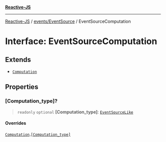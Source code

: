 [**Reactive-JS**](../../../README.md)

***

[Reactive-JS](../../../README.md) / [events/EventSource](../README.md) / EventSourceComputation

# Interface: EventSourceComputation

## Extends

- [`Computation`](../../../computations/interfaces/Computation.md)

## Properties

### \[Computation\_type\]?

> `readonly` `optional` **\[Computation\_type\]**: [`EventSourceLike`](../../interfaces/EventSourceLike.md)

#### Overrides

[`Computation`](../../../computations/interfaces/Computation.md).[`[Computation_type]`](../../../computations/interfaces/Computation.md#computation_type)
